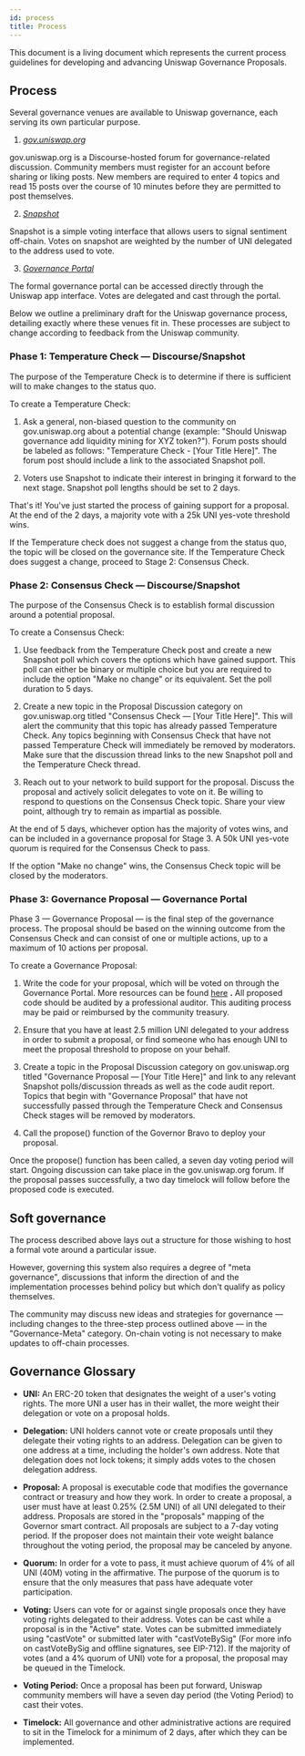 ```yaml
---
id: process
title: Process
---
```


This document is a living document which represents the current process guidelines for developing and advancing Uniswap Governance Proposals.

## Process

Several governance venues are available to Uniswap governance, each serving its own particular purpose.

1. [_gov.uniswap.org_](https://gov.uniswap.org/)

gov.uniswap.org is a Discourse-hosted forum for governance-related discussion. Community members must register for an account before sharing or liking posts. New members are required to enter 4 topics and read 15 posts over the course of 10 minutes before they are permitted to post themselves.

2. [_Snapshot_](https://snapshot.page/#/uniswap)

Snapshot is a simple voting interface that allows users to signal sentiment off-chain. Votes on snapshot are weighted by the number of UNI delegated to the address used to vote.

3. [_Governance Portal_](https://app.uniswap.org/#/vote)

The formal governance portal can be accessed directly through the Uniswap app interface. Votes are delegated and cast through the portal.

Below we outline a preliminary draft for the Uniswap governance process, detailing exactly where these venues fit in. These processes are subject to change according to feedback from the Uniswap community.

### Phase 1: Temperature Check — Discourse/Snapshot

The purpose of the Temperature Check is to determine if there is sufficient will to make changes to the status quo.

To create a Temperature Check:

1. Ask a general, non-biased question to the community on gov.uniswap.org about a potential change (example: &quot;Should Uniswap governance add liquidity mining for XYZ token?&quot;). Forum posts should be labeled as follows: &quot;Temperature Check - [Your Title Here]&quot;. The forum post should include a link to the associated Snapshot poll.

1. Voters use Snapshot to indicate their interest in bringing it forward to the next stage. Snapshot poll lengths should be set to 2 days.

That&#39;s it! You&#39;ve just started the process of gaining support for a proposal. At the end of the 2 days, a majority vote with a 25k UNI yes-vote threshold wins.

If the Temperature check does not suggest a change from the status quo, the topic will be closed on the governance site. If the Temperature Check does suggest a change, proceed to Stage 2: Consensus Check.

### Phase 2: Consensus Check — Discourse/Snapshot

The purpose of the Consensus Check is to establish formal discussion around a potential proposal.

To create a Consensus Check:

1. Use feedback from the Temperature Check post and create a new Snapshot poll which covers the options which have gained support. This poll can either be binary or multiple choice but you are required to include the option &quot;Make no change&quot; or its equivalent. Set the poll duration to 5 days.

1. Create a new topic in the Proposal Discussion category on gov.uniswap.org titled &quot;Consensus Check — [Your Title Here]&quot;. This will alert the community that this topic has already passed Temperature Check. Any topics beginning with Consensus Check that have not passed Temperature Check will immediately be removed by moderators. Make sure that the discussion thread links to the new Snapshot poll and the Temperature Check thread.

1. Reach out to your network to build support for the proposal. Discuss the proposal and actively solicit delegates to vote on it. Be willing to respond to questions on the Consensus Check topic. Share your view point, although try to remain as impartial as possible.

At the end of 5 days, whichever option has the majority of votes wins, and can be included in a governance proposal for Stage 3. A 50k UNI yes-vote quorum is required for the Consensus Check to pass.

If the option &quot;Make no change&quot; wins, the Consensus Check topic will be closed by the moderators.

### Phase 3: Governance Proposal — Governance Portal

Phase 3 — Governance Proposal — is the final step of the governance process. The proposal should be based on the winning outcome from the Consensus Check and can consist of one or multiple actions, up to a maximum of 10 actions per proposal.

To create a Governance Proposal:

1. Write the code for your proposal, which will be voted on through the Governance Portal. More resources can be found [here](https://compound.finance/docs/governance#propose) **.** All proposed code should be audited by a professional auditor. This auditing process may be paid or reimbursed by the community treasury.

1. Ensure that you have at least 2.5 million UNI delegated to your address in order to submit a proposal, or find someone who has enough UNI to meet the proposal threshold to propose on your behalf.

1. Create a topic in the Proposal Discussion category on gov.uniswap.org titled &quot;Governance Proposal — [Your Title Here]&quot; and link to any relevant Snapshot polls/discussion threads as well as the code audit report. Topics that begin with &quot;Governance Proposal&quot; that have not successfully passed through the Temperature Check and Consensus Check stages will be removed by moderators.

1. Call the propose() function of the Governor Bravo to deploy your proposal.

Once the propose() function has been called, a seven day voting period will start. Ongoing discussion can take place in the gov.uniswap.org forum. If the proposal passes successfully, a two day timelock will follow before the proposed code is executed.

## Soft governance

The process described above lays out a structure for those wishing to host a formal vote around a particular issue.

However, governing this system also requires a degree of &quot;meta governance&quot;, discussions that inform the direction of and the implementation processes behind policy but which don&#39;t qualify as policy themselves.

The community may discuss new ideas and strategies for governance — including changes to the three-step process outlined above — in the &quot;Governance-Meta&quot; category. On-chain voting is not necessary to make updates to off-chain processes.

## Governance Glossary

- **UNI:** An ERC-20 token that designates the weight of a user&#39;s voting rights. The more UNI a user has in their wallet, the more weight their delegation or vote on a proposal holds.

- **Delegation:** UNI holders cannot vote or create proposals until they delegate their voting rights to an address. Delegation can be given to one address at a time, including the holder&#39;s own address. Note that delegation does not lock tokens; it simply adds votes to the chosen delegation address.

- **Proposal:** A proposal is executable code that modifies the governance contract or treasury and how they work. In order to create a proposal, a user must have at least 0.25% (2.5M UNI) of all UNI delegated to their address. Proposals are stored in the &quot;proposals&quot; mapping of the Governor smart contract. All proposals are subject to a 7-day voting period. If the proposer does not maintain their vote weight balance throughout the voting period, the proposal may be canceled by anyone.

- **Quorum:** In order for a vote to pass, it must achieve quorum of 4% of all UNI (40M) voting in the affirmative. The purpose of the quorum is to ensure that the only measures that pass have adequate voter participation.

- **Voting:** Users can vote for or against single proposals once they have voting rights delegated to their address. Votes can be cast while a proposal is in the &quot;Active&quot; state. Votes can be submitted immediately using &quot;castVote&quot; or submitted later with &quot;castVoteBySig&quot; (For more info on castVoteBySig and offline signatures, see EIP-712). If the majority of votes (and a 4% quorum of UNI) vote for a proposal, the proposal may be queued in the Timelock.

- **Voting Period:** Once a proposal has been put forward, Uniswap community members will have a seven day period (the Voting Period) to cast their votes.

- **Timelock:** All governance and other administrative actions are required to sit in the Timelock for a minimum of 2 days, after which they can be implemented.
